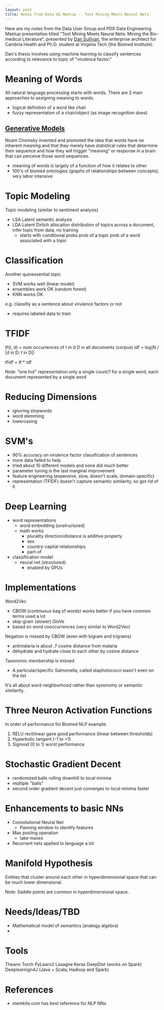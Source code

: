 ```yaml
---
layout: post
title: Notes from Data UG Meetup -- Text Mining Meets Neural Nets
---
```


Here are my notes from the Data User Group and PDX Data Engineering Meetup presentation titled "Text Mining Meets Neural Nets: Mining the Bio-medical Literature", presented by [Dan Sullivan](https://www.linkedin.com/in/dansullivanpdx), the enterprise architect for Cambria Health and Ph.D. student at Virginia Tech (the Biomed Institute).

Dan's thesis involves using machine learning to classify sentences according to relevance to topic of "virulence factor."


# Meaning of Words

All natural language processing starts with words. There are 2 main approaches to assigning meaning to words.

- logical definition of a word like chair
- fuzzy representation of a chair/object (as image recognition does)

## [Generative Models](https://en.wikipedia.org/wiki/Generative_grammar)

Noam Chomsky invented and promoted the idea that words have no inherent meaning and that they merely have statistical rules that determine their sequence and how they will trigger "meaning" or response in a brain that can perceive those word sequences.

- meaning of words is largely of a function of how it relates to other
- 100's of biomed ontologies (graphs of relationships between concepts), very labor intensive

# Topic Modeling

Topic modeling (similar to sentiment analysis)

- LSA Latent semantic analysis
- LDA Latent Dirlich allocaiton distribution of topics across a document, infer topic from data, no training
  - starts with conditional probs
    prob of a topic
    prob of a word associated with a topic

# Classification

Another quinessential topic

- SVM works well (linear model)
- ensembles work OK (random forest)
- KNN works OK

e.g. classifiy as a sentence about virulence factors or not
- requires labeled data to train

# TFIDF

tf(t, d) = num occurrences of t in d
D in all documents (corpus)
idf = log(N / |d in D: t in D|)

tfidf = tf * idf

Note: "one hot" representation only a single count/1 for a single word, each document represented by a single word

# Reducing Dimensions
- ignoring stopwords
- word stemming
- lowercasing

# SVM's

- 90% accuracy on virulence factor classification of sentences
- more data failed to help
- tried about 10 different models and none did much better
- parameter tuning is the last marginal improvement
- feature engineering (expensive, slow, doesn't scale, domain-specific)
- representation (TFIDF) doesn't capture semantic similarity, so got rid of it


# Deep Learning

- word representations
  - word embedding (unstructured)
  - math works
    - plurality direction/distance is additive property
    - sex
    - country-capital relationships
    - part-of
- classification model
  - neural net (structured)
    - enabled by GPUs


# Implementations

Word2Vec
  - CBOW (continuous bag of words) works better if you have common terms used a lot
  - skip-gram (slower)
GloVe
  - based on word cooccurrences (very similar to Word2Vec)

Negation is missed by CBOW (even with bigram and trigrams)
  - antimalaria is about .7 cosine distance from malaria
  - dehydrate and hydrate close to each other by cosine distance

Taxonomic membership is missed
   - A particular/specific Salmonella, called stapholococci wasn't even on the list

It's all about word neighborhood rather than synonomy or semantic similarity.


# Three Neuron Activation Functions

In order of performance for Biomed NLP example:

1. RELU rectilinear gave good performance (linear between thresholds)
2. Hyperbolic tangent (-1 to +1)
3. Sigmoid (0 to 1) worst performance


# Stochastic Gradient Decent

- randomized balls rolling downhill to local minima
- multiple "balls"
- second order gradient decent just converges to local minima faster


# Enhancements to basic NNs

- Convolutional Neural Net
  - Panning window to identify features
- Max pooling operation
  - take maxes
- Recurrent nets applied to language a lot


# Manifold Hypothesis

Entities that cluster around each other in hyperdimensional space that can be much lower dimensional.

Note: Saddle points are common in hyperdimensional space.


# Needs/Ideas/TBD

- Mathematical model of semantics (analogy algebra)
-

# Tools

Theano
Torch
PyLearn2
Lasagne
Keras
DeepDist (works on Spark)
Deeplearnign4J (Java + Scala, Hadoop and Spark)


# References

- memkite.com has best reference for NLP NNs


